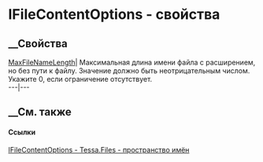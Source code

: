 # IFileContentOptions - свойства
##  __Свойства
[MaxFileNameLength](P_Tessa_Files_IFileContentOptions_MaxFileNameLength.htm)|
Максимальная длина имени файла с расширением, но без пути к файлу. Значение
должно быть неотрицательным числом. Укажите 0, если ограничение отсутствует.  
---|---  
## __См. также
#### Ссылки
[IFileContentOptions - ](T_Tessa_Files_IFileContentOptions.htm)
[Tessa.Files - пространство имён](N_Tessa_Files.htm)
